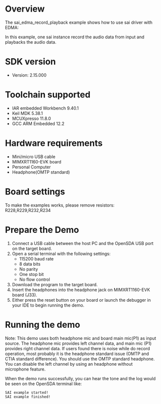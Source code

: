 Overview
========
The sai_edma_record_playback example shows how to use sai driver with EDMA:

In this example, one sai instance record the audio data from input and playbacks the audio data.

SDK version
===========
- Version: 2.15.000

Toolchain supported
===================
- IAR embedded Workbench  9.40.1
- Keil MDK  5.38.1
- MCUXpresso  11.8.0
- GCC ARM Embedded  12.2

Hardware requirements
=====================
- Mini/micro USB cable
- MIMXRT1160-EVK board
- Personal Computer
- Headphone(OMTP standard)

Board settings
==============
To make the examples works, please remove resistors:
R228,R229,R232,R234

Prepare the Demo
================
1.  Connect a USB cable between the host PC and the OpenSDA USB port on the target board.
2.  Open a serial terminal with the following settings:
    - 115200 baud rate
    - 8 data bits
    - No parity
    - One stop bit
    - No flow control
3.  Download the program to the target board.
4. Insert the headphones into the headphone jack on MIMXRT1160-EVK board (J33).
5. Either press the reset button on your board or launch the debugger in your IDE to begin running the demo.

Running the demo
================
Note: This demo uses both headphone mic and board main mic(P1) as input source. The headphone mic provides left
channel data, and main mic (P1) provides right channel data. If users found there is noise while do record operation,
most probably it is the headphone standard issue (OMTP and CTIA standard difference). You should use the OMTP
standard headphone. You can disable the left channel by using an headphone without microphone feature.

When the demo runs successfully, you can hear the tone and the log would be seen on the OpenSDA terminal like:

~~~~~~~~~~~~~~~~~~~
SAI example started!
SAI example finished!
 ~~~~~~~~~~~~~~~~~~~
